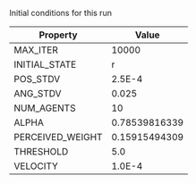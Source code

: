Initial conditions for this run

| Property     | Value     |
|--------------|-----------|
|MAX_ITER|10000|
|INITIAL_STATE|r|
|POS_STDV|2.5E-4|
|ANG_STDV|0.025|
|NUM_AGENTS|10|
|ALPHA| 0.78539816339|
|PERCEIVED_WEIGHT|0.15915494309|
|THRESHOLD|5.0|
|VELOCITY|1.0E-4|